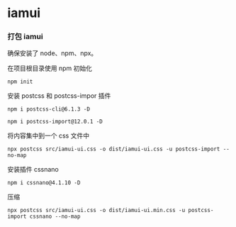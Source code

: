 # iamui

### 打包 iamui

确保安装了 node、npm、npx。

在项目根目录使用 npm 初始化
```
npm init
```

安装 postcss 和 postcss-impor 插件
```
npm i postcss-cli@6.1.3 -D

npm i postcss-import@12.0.1 -D
```

将内容集中到一个 css 文件中
```
npx postcss src/iamui-ui.css -o dist/iamui-ui.css -u postcss-import --no-map
```

安装插件 cssnano
```
npm i cssnano@4.1.10 -D
```

压缩
```
npx postcss src/iamui-ui.css -o dist/iamui-ui.min.css -u postcss-import cssnano --no-map
```